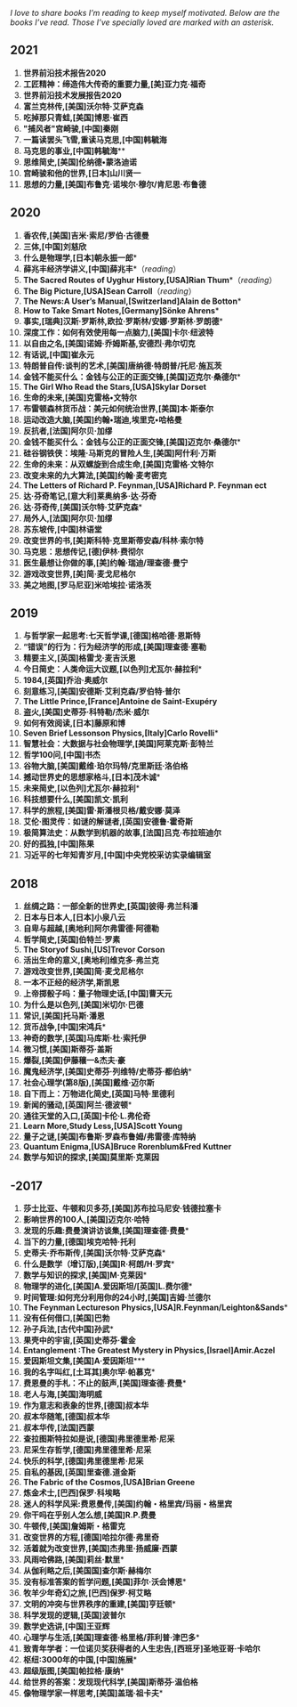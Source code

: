 *I love to share books I’m reading to keep myself motivated. Below are the books I’ve read. Those I’ve specially loved are marked with an asterisk.* 

## 2021

1. **世界前沿技术报告2020**
2. **工匠精神：缔造伟大传奇的重要力量,[美]亚力克·福奇**
3. **世界前沿技术发展报告2020**
4. **富兰克林传,[美国]沃尔特·艾萨克森**
5. **吃掉那只青蛙,[美国]博恩·崔西**
6. **"捕风者"宫崎骏,[中国]秦刚**
7. **一篇读罢头飞雪,重读马克思,[中国]韩毓海**
8. **马克思的事业,[中国]韩毓海****
9. **思维简史,[美国]伦纳德•蒙洛迪诺**
10. **宫崎骏和他的世界,[日本]山川贤一**
11. **思想的力量,[美国]布鲁克·诺埃尔·穆尔/肯尼思·布鲁德**

## 2020

1. **香农传,[美国]吉米·索尼/罗伯·古德曼**
2. **三体,[中国]刘慈欣**
3. **什么是物理学,[日本]朝永振一郎**\*
4. **薛兆丰经济学讲义,[中国]薛兆丰***（*reading*）
5. **The Sacred Routes of Uyghur History,[USA]Rian Thum**\*（*reading*）
7. **The Big Picture,[USA]Sean Carroll**（*reading*）
8. **The News:A User’s Manual,[Switzerland]Alain de Botton**\*
9. **How to Take Smart Notes,[Germany]Sönke Ahrens***
10. **事实,[瑞典]汉斯·罗斯林,欧拉·罗斯林/安娜·罗斯林·罗朗德**\*
11. **深度工作：如何有效使用每一点脑力,[美国]卡尔·纽波特**
12. **以自由之名,[美国]诺姆·乔姆斯基,安德烈·弗尔切克**
13. **有话说,[中国]崔永元**
14. **特朗普自传:谈判的艺术,[美国]唐纳德·特朗普/托尼·施瓦茨**
15. **金钱不能买什么：金钱与公正的正面交锋,[美国]迈克尔·桑德尔**\*
16. **The Girl Who Read the Stars,[USA]Skylar Dorset**
17. **生命的未来,[美国]克雷格•文特尔**
18. **布雷顿森林货币战：美元如何统治世界,[美国]本·斯泰尔**
19. **运动改造大脑,[美国]约翰•瑞迪,埃里克•哈格曼**
20. **反抗者,[法国]阿尔贝·加缪**
15. **金钱不能买什么：金钱与公正的正面交锋,[美国]迈克尔·桑德尔**\*
17. **硅谷钢铁侠：埃隆·马斯克的冒险人生,[美国]阿什利·万斯**
18. **生命的未来：从双螺旋到合成生命,[美国]克雷格·文特尔**
24. **改变未来的九大算法,[美国]约翰·麦考密克**
25. **The Letters of Richard P. Feynman,[USA]Richard P. Feynman ect**
25. **达·芬奇笔记,[意大利]莱奥纳多·达·芬奇**
26. **达·芬奇传,[美国]沃尔特·艾萨克森***
27. **局外人,[法国]阿尔贝·加缪**
28. **苏东坡传,[中国]林语堂**
29. **改变世界的书,[美]斯科特·克里斯蒂安森/科林·索尔特**
30. **马克思：思想传记,[德]伊林·费彻尔**
31. **医生最想让你做的事,[美]约翰·瑞迪/理查德·曼宁**
32. **游戏改变世界,[美]简·麦戈尼格尔**
33. **美之地图,[罗马尼亚]米哈埃拉·诺洛茨**

## 2019

1. **与哲学家一起思考:七天哲学课,[德国]格哈德·恩斯特**
2. **“错误”的行为：行为经济学的形成,[美国]理查德·塞勒**
3. **精要主义,[英国]格雷戈·麦吉沃恩**
4. **今日简史：人类命运大议题,[以色列]尤瓦尔·赫拉利**\*
5. **1984,[英国]乔治·奥威尔**
6. **刻意练习,[美国]安德斯·艾利克森/罗伯特·普尔**
7. **The Little Prince,[France]Antoine de Saint-Exupéry**
8. **盗火,[美国]史蒂芬·科特勒/杰米·威尔**
9. **如何有效阅读,[日本]藤原和博**
10. **Seven Brief Lessonson Physics,[Italy]Carlo Rovelli**\*
11. **智慧社会：大数据与社会物理学,[美国]阿莱克斯·彭特兰**
12. **哲学100问,[中国]书杰**
13. **谷物大脑,[美国]戴维·珀尔玛特/克里斯廷·洛伯格**
14. **撼动世界史的思想家格斗,[日本]茂木诚**\*
15. **未来简史,[以色列]尤瓦尔·赫拉利**\*
16. **科技想要什么,[美国]凯文·凯利**
17. **科学的旅程,[美国]雷·斯潘根贝格/戴安娜·莫泽**
18. **艾伦·图灵传：如谜的解谜者,[英国]安德鲁·霍奇斯**
19. **极简算法史：从数学到机器的故事,[法国]吕克·布拉班迪尔**
20. **好的孤独,[中国]陈果**
21. **习近平的七年知青岁月,[中国]中央党校采访实录编辑室**


## **2018**

1. **丝绸之路：一部全新的世界史,[英国]彼得·弗兰科潘**
2. **日本与日本人,[日本]小泉八云**
3. **自卑与超越,[奥地利]阿尔弗雷德·阿德勒**
4. **哲学简史,[英国]伯特兰·罗素**
5. **The Storyof Sushi,[US]Trevor Corson**
6. **活出生命的意义,[奥地利]维克多·弗兰克**
7. **游戏改变世界,[美国]简·麦戈尼格尔**
8. **一本不正经的经济学,斯凯恩**
9. **上帝掷骰子吗：量子物理史话,[中国]曹天元**
10. **为什么是以色列,[美国]米切尔·巴德**
11. **常识,[美国]托马斯·潘恩**
12. **货币战争,[中国]宋鸿兵**\*
13. **神奇的数学,[英国]马库斯·杜·索托伊**
14. **微习惯,[美国]斯蒂芬·盖斯**
15. **爆裂,[美国]伊藤穰一&杰夫·豪**
16. **魔鬼经济学,[美国]史蒂芬·列维特/史蒂芬·都伯纳**\*
17. **社会心理学(第8版),[美国]戴维·迈尔斯**
19. **自下而上：万物进化简史,[英国]马特·里德利**
20. **新闻的骚动,[英国]阿兰·德波顿**\*
21. **通往天堂的入口,[英国]卡伦·L.弗伦奇**
22. **Learn More,Study Less,[USA]Scott Young**
23. **量子之谜,[美国]布鲁斯·罗森布鲁姆/弗雷德·库特纳**
24. **Quantum Enigma,[USA]Bruce Rorenblum&Fred Kuttner**
25. **数学与知识的探求,[美国]莫里斯·克莱因**


## **-2017**

1. **莎士比亚、牛顿和贝多芬,[美国]苏布拉马尼安·钱德拉塞卡**
2. **影响世界的100人,[美国]迈克尔·哈特**
3. **发现的乐趣:费曼演讲访谈集,[美国]理查德·费曼**\*
4. **当下的力量,[德国]埃克哈特·托利**
5. **史蒂夫·乔布斯传,[美国]沃尔特·艾萨克森**\*
6. **什么是数学（增订版),[美国]R·柯朗/H·罗宾**\*
7. **数学与知识的探求,[美国]M·克莱因**\*
8. **物理学的进化,[美国]A.爱因斯坦/[英国]L.费尔德**\*
9. **时间管理:如何充分利用你的24小时,[美国]吉姆·兰德尔**
10. **The Feynman Lectureson Physics,[USA]R.Feynman/Leighton&Sands**\*
11. **没有任何借口,[美国]巴勃**
12. **孙子兵法,[古代中国]孙武**\*
13. **果壳中的宇宙,[英国]史蒂芬·霍金**
14. **Entanglement :The Greatest Mystery in Physics,[Israel]Amir.Aczel**
15. **爱因斯坦文集,[美国]A·爱因斯坦*****
16. **我的名字叫红,[土耳其]奥尔罕·帕慕克***
17. **费恩曼的手札：不止的鼓声,[美国]理查德·费曼**\*
18. **老人与海,[美国]海明威**
19. **作为意志和表象的世界,[德国]叔本华**
20. **叔本华随笔,[德国]叔本华**
21. **叔本华传,[法国]西蒙**
22. **查拉图斯特拉如是说,[德国]弗里德里希·尼采**
23. **尼采生存哲学,[德国]弗里德里希·尼采**
24. **快乐的科学,[德国]弗里德里希·尼采**
25. **自私的基因,[英国]里查德.道金斯**
26. **The Fabric of the Cosmos,[USA]Brian Greene**
27. **炼金术士,[巴西]保罗·科埃略**
28. **迷人的科学风采:费恩曼传,[美国]约翰・格里宾/玛丽・格里宾**
29. **你干吗在乎别人怎么想,[美国]R.P.费曼**
30. **牛顿传,[美国]詹姆斯・格雷克**
31. **改变世界的方程,[德国]哈拉尔德·弗里奇**
32. **活着就为改变世界,[美国]杰弗里·扬威廉·西蒙**
33. **风雨哈佛路,[美国]莉丝·默里***
34. **从伽利略之后,[美国国]查尔斯·赫梅尔**
35. **没有标准答案的哲学问题,[美国]菲尔·沃会博恩**\*
36. **牧羊少年奇幻之旅,[巴西]保罗·柯艾略**
37. **文明的冲突与世界秩序的重建,[美国]亨廷顿**\*
38. **科学发现的逻辑,[英国]波普尔**
39. **数学史选讲,[中国]王亚辉**
40. **心理学与生活,[美国]理查德·格里格/菲利普·津巴多**\*
41. **致青年学者：一位诺贝奖获得者的人生忠告,[西班牙]圣地亚哥·卡哈尔**
42. **枢纽:3000年的中国,[中国]施展***
43. **超级版图,[美国]帕拉格·康纳**\*
44. **给世界的答案：发现现代科学,[美国]斯蒂芬·温伯格**
45. **像物理学家一样思考,[美国]盖瑞·祖卡夫**\*
